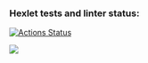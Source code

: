### Hexlet tests and linter status:
[![Actions Status](https://github.com/zaebbb/frontend-project-44/actions/workflows/hexlet-check.yml/badge.svg)](https://github.com/zaebbb/frontend-project-44/actions)

<a href="https://codeclimate.com/github/zaebbb/frontend-project-44/maintainability"><img src="https://api.codeclimate.com/v1/badges/c7f26b41248eaee64f37/maintainability" /></a>